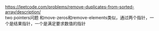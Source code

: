https://leetcode.com/problems/remove-duplicates-from-sorted-array/description/  
two pointers问题
和move-zeros和remove-elements类似，通过两个指针，一个是结果指针，一个是满足要求数值的指针